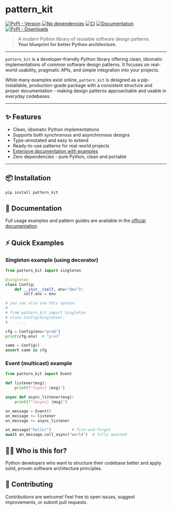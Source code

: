 # pattern_kit

[![PyPI - Version](https://img.shields.io/pypi/v/pattern_kit)](https://pypi.org/project/pattern-kit/)
[![No dependencies](https://img.shields.io/badge/dependencies-none-brightgreen)](https://pypi.org/project/pattern_kit)
[![CI](https://github.com/rundef/pattern_kit/actions/workflows/ci.yml/badge.svg)](https://github.com/rundef/pattern_kit/actions/workflows/ci.yml)
[![Documentation](https://app.readthedocs.org/projects/pattern-kit/badge/?version=latest)](https://pattern-kit.readthedocs.io/en/latest/)
[![PyPI - Downloads](https://img.shields.io/pypi/dm/pattern_kit)](https://pypistats.org/packages/pattern-kit)


> A modern Python library of reusable software design patterns.  
> **Your blueprint for better Python architecture.**

---

`pattern_kit` is a developer-friendly Python library offering clean, idiomatic implementations of common software design patterns. It focuses on real-world usability, pragmatic APIs, and simple integration into your projects.

While many examples exist online, `pattern_kit` is designed as a pip-installable, production-grade package with a consistent structure and proper documentation - making design patterns approachable and usable in everyday codebases.

---

## ✨ Features

- Clean, idiomatic Python implementations
- Supports both synchronous and asynchronous designs
- Type-annotated and easy to extend
- Ready-to-use patterns for real-world projects
- [Extensive documentation with examples](https://pattern-kit.readthedocs.io/en/latest/)
- Zero dependencies - pure Python, clean and portable

---

## 📦 Installation

```bash
pip install pattern_kit
```

## 📘 Documentation

Full usage examples and pattern guides are available in the [official documentation](https://pattern-kit.readthedocs.io/en/latest/)

## ⚡ Quick Examples

### Singleton example (using decorator)

```python
from pattern_kit import singleton

@singleton
class Config:
    def __init__(self, env="dev"):
        self.env = env

# you can also use this syntax:
#
# from pattern_kit import Singleton
# class Config(Singleton):
#     ...

cfg = Config(env="prod")
print(cfg.env)  # "prod"

same = Config()
assert same is cfg
```

### Event (multicast) example

```python
from pattern_kit import Event

def listener(msg):
    print(f"[sync] {msg}")

async def async_listener(msg):
    print(f"[async] {msg}")

on_message = Event()
on_message += listener
on_message += async_listener

on_message("hello!")         # fire-and-forget
await on_message.call_async("world")  # fully awaited
```

## 🧑‍💻 Who is this for?

Python developers who want to structure their codebase better and apply solid, proven software architecture principles.

## 🤝 Contributing

Contributions are welcome! Feel free to open issues, suggest improvements, or submit pull requests.

